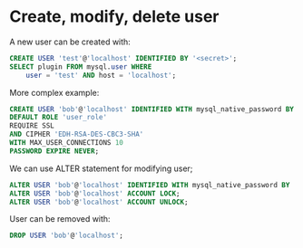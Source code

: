 # Create, modify, delete user

A new user can be created with:

```sql
CREATE USER 'test'@'localhost' IDENTIFIED BY '<secret>';
SELECT plugin FROM mysql.user WHERE
    user = 'test' AND host = 'localhost'; 
```

More complex example:

```sql
CREATE USER 'bob'@'localhost' IDENTIFIED WITH mysql_native_password BY 'password'
DEFAULT ROLE 'user_role'
REQUIRE SSL
AND CIPHER 'EDH-RSA-DES-CBC3-SHA'
WITH MAX_USER_CONNECTIONS 10
PASSWORD EXPIRE NEVER;
```

We can use ALTER statement for modifying user;

```sql
ALTER USER 'bob'@'localhost' IDENTIFIED WITH mysql_native_password BY 'new_password';
ALTER USER 'bob'@'localhost' ACCOUNT LOCK;
ALTER USER 'bob'@'localhost' ACCOUNT UNLOCK;
```

User can be removed with:

```sql
DROP USER 'bob'@'localhost';
```